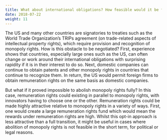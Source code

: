 ```yaml
---
title: What about international obligations? How feasible would it be for a WTO signatory country to move to remuneration rights?
date: 2018-07-22
weight: 11
---
```


The US and many other countries are signatories to treaties such as the World Trade Organization’s TRIPs agreement (on trade-related aspects of intellectual property rights), which require provision and recognition of monopoly rights. How is this obstacle to be negotiated? First, experience shows that countries, especially large ones such
as the US, can often change or work around their international obligations
with surprising rapidity if it is in their interest to do so. Next, domestic
companies can continue to obtain patents and other monopoly rights in
countries that continue to recognize them. In return, the US would permit
foreign firms to obtain remuneration rights on the same basis as domestic
companies. 

But what if it proved impossible to abolish monopoly rights fully?
In this case, remuneration rights could existing in parallel to monopoly rights,
with innovators having to choose one or the other. Remuneration rights
could be made highly attractive relative to monopoly rights in a variety of
ways. First, one would create a large remuneration rights fund which would
mean the rewards under remuneration rights are high. Whilst
this opt-in approach is less attractive than a full transition, it might be useful
in cases where abolition of monopoly rights is not feasible in the short term,
for political or legal reasons.
